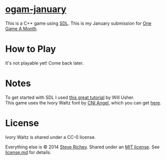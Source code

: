 # [ogam-january](https://github.com/steverichey/ogam-january)

This is a C++ game using [SDL](https://www.libsdl.org/). This is my January submission for [One Game A Month](http://www.onegameamonth.com/).

# How to Play

It's not playable yet! Come back later.

# Notes

To get started with SDL I used [this great tutorial](http://www.willusher.io/pages/sdl2/) by Will Usher.  
This game uses the Ivory Waltz font by [CNI Angel](http://cniangel.net/), which you can get [here](https://github.com/steverichey/ivory-waltz-svg).  

# License

Ivory Waltz is shared under a CC-0 license.

Everything else is &copy; 2014 [Steve Richey](http://www.steverichey.com/). Shared under an [MIT license](https://en.wikipedia.org/wiki/MIT_License). See [license.md](./license.md) for details.